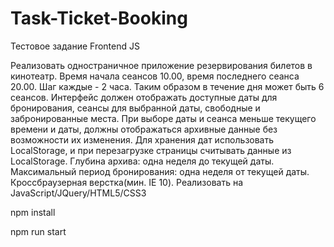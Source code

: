 # Task-Ticket-Booking

Тестовое задание Frontend JS

Реализовать одностраничное приложение резервирования билетов в кинотеатр. 
Время начала сеансов 10.00, время последнего сеанса 20.00. Шаг каждые - 2 
часа. Таким образом в течение дня может быть 6 сеансов.
Интерфейс должен отображать доступные даты для бронирования, сеансы для 
выбранной даты, свободные и забронированные места. При выборе даты и сеанса 
меньше текущего времени и даты, должны отображаться архивные данные без 
возможности их изменения.
Для хранения дат использовать LocalStorage, и при перезагрузке страницы 
считывать данные из LocalStorage.
Глубина архива: одна неделя до текущей даты. Максимальный период 
бронирования: одна неделя от текущей даты.
Кроссбраузерная верстка(мин. IE 10).
Реализовать на JavaScript/JQuery/HTML5/CSS3



npm install

npm run start
